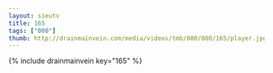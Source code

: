 ```yaml
--- 
layout: sieutv
title: 165
tags: ["000"]
thumb: http://drainmainvein.com/media/videos/tmb/000/000/165/player.jpg
---
```

{% include drainmainvein key="165" %} 
